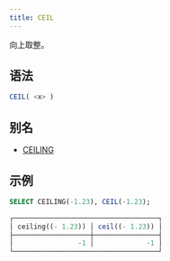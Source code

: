 ```yaml
---
title: CEIL
---
```


向上取整。

## 语法

```sql
CEIL( <x> )
```

## 别名

- [CEILING](ceiling.md)

## 示例

```sql
SELECT CEILING(-1.23), CEIL(-1.23);

┌────────────────────────────────────┐
│ ceiling((- 1.23)) │ ceil((- 1.23)) │
├───────────────────┼────────────────┤
│                -1 │             -1 │
└────────────────────────────────────┘
```
